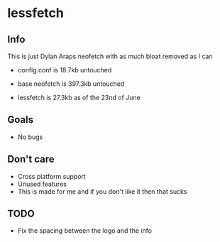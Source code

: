 # lessfetch

## Info

This is just Dylan Araps neofetch with as much bloat removed as I can

- config.conf is 18.7kb untouched
- base neofetch  is 397.3kb untouched

- lessfetch is 27.3kb as of the 23nd of June

## Goals

- No bugs

## Don't care

- Cross platform support
- Unused features
- This is made for me and if you don't like it then that sucks

## TODO

- Fix the spacing between the logo and the info
